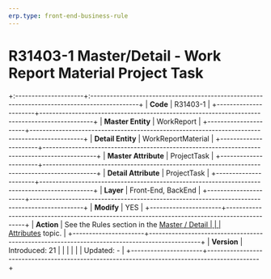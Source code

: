 ```yaml
---
erp.type: front-end-business-rule
---
```


# R31403-1 Master/Detail - Work Report Material Project Task
+:---------------------+:---------------------------------------------------------------------------------------------+
| **Code**             | R31403-1                                                                                     |
+----------------------+----------------------------------------------------------------------------------------------+
| **Master Entity**    | WorkReport                                                                                   |
+----------------------+----------------------------------------------------------------------------------------------+
| **Detail Entity**    | WorkReportMaterial                                                                           |
+----------------------+----------------------------------------------------------------------------------------------+
| **Master Attribute** | ProjectTask                                                                                  |
+----------------------+----------------------------------------------------------------------------------------------+
| **Detail Attribute** | ProjectTask                                                                                  |
+----------------------+----------------------------------------------------------------------------------------------+
| **Layer**            | Front-End, BackEnd                                                                           |
+----------------------+----------------------------------------------------------------------------------------------+
| **Modify**           | YES                                                                                          |
+----------------------+----------------------------------------------------------------------------------------------+
| **Action**           | See the Rules section in the [Master / Detail                                                |
|                      | Attributes](https://confluence.erp.net/pages/viewpage.action?pageId=2523212) topic.          |
+----------------------+----------------------------------------------------------------------------------------------+
| **Version**          | Introduced: 21                                                                               |
|                      |                                                                                              |
|                      | Updated: -                                                                                   |
+----------------------+----------------------------------------------------------------------------------------------+

